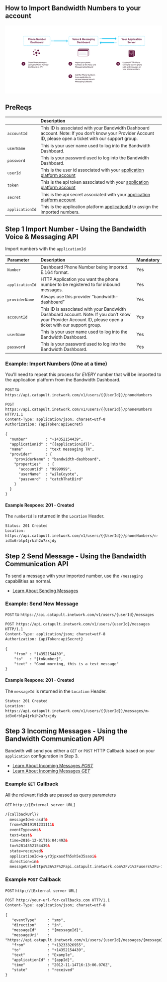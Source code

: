 ## How to Import Bandwidth Numbers to your account

![Description Image](../images/how-to-import-numbers.png)

## PreReqs

|                 | Description                                                                                                                                                 |
|:----------------|:------------------------------------------------------------------------------------------------------------------------------------------------------------|
| `accountId`     | This ID is associated with your Bandwidth Dashboard account. Note: If you don’t know your Provider Account ID, please open a ticket with our support group. |
| `userName`      | This is your user name used to log into the Bandwidth Dashboard.                                                                                            |
| `password`      | This is your password used to log into the Bandwidth Dashboard.                                                                                             |
| `userId`        | This is the user id associated with your [application platform account](../security.md)                                                                     |
| `token`         | This is the api token associated with your [application platform account](../security.md)                                                                   |
| `secret`        | This is the api secret associated with your [application platform account](../security.md)                                                                  |
| `applicationId` | This is the application platform [applicationId](incomingCallandMessaging.md) to assign the imported numbers.                                               |

## Step 1 **Import Number** - Using the Bandwidth Voice & Messaging API

Import numbers with the `applicationId`

| Parameter       | Description                                                                                                                                                 | Mandatory |
|:----------------|:------------------------------------------------------------------------------------------------------------------------------------------------------------|:----------|
| `Number`        | Dashboard Phone Number being imported. E.164 format.                                                                                                        | Yes       |
| `applicationId` | HTTP Application you want the phone number to be registered to for inbound messages.                                                                        | Yes       |
| `providerName`  | Always use this provider “bandwidth-dashboard”                                                                                                              | Yes       |
| `accountId`     | This ID is associated with your Bandwidth Dashboard account. Note: If you don’t know your Provider Account ID, please open a ticket with our support group. | Yes       |
| `userName`      | This is your user name used to log into the Bandwidth Dashboard.                                                                                            | Yes       |
| `password`      | This is your password used to log into the Bandwidth Dashboard.                                                                                             | Yes       |

### Example: Import Numbers (One at a time)

You'll need to repeat this process for _EVERY_ number that will be imported to the application platform from the Bandwidth Dashboard.

<code class="post">POST</code> to `https://api.catapult.inetwork.com/v1/users/{{UserId}}/phoneNumbers`

```http
POST https://api.catapult.inetwork.com/v1/users/{{UserId}}/phoneNumbers HTTP/1.1
Content-Type: application/json; charset=utf-8
Authorization: {apiToken:apiSecret}

{
  "number"        : "+14352154439",
  "applicationId" : "{{applicationId}}",
  "name"          : "text messaging TN",
  "provider"      : {
    "providerName" : "bandwidth-dashboard",
    "properties"   : {
      "accountId" : "9999999",
      "userName"  : "wileCoyote",
      "password"  : "catchThatBird"
    }
  }
}
```

#### Example Respone: 201 - Created

The `numberId` is returned in the `Location` Header.

```http
Status: 201 Created
Location: https://api.catapult.inetwork.com/v1/users/{{UserId}}/phoneNumbers/n-id3x6rblp4jrkih2u7zxjdy
```

## Step 2 **Send Message** - Using the Bandwidth Communication API

To send a message with your imported number, use the `/messaging` capabilities as normal.

* [Learn About Sending Messages](http://dev.bandwidth.com/ap-docs/methods/messages/messages.html)

### Example: Send New Message

<code class="post">POST</code> to `https://api.catapult.inetwork.com/v1/users/{userId}/messages`

```http
POST https://api.catapult.inetwork.com/v1/users/{userId}/messages HTTP/1.1
Content-Type: application/json; charset=utf-8
Authorization: {apiToken:apiSecret}

{
    "from" : "14352154439",
    "to"   : "{toNumber}",
    "text" : "Good morning, this is a test message"
}
```

#### Example Respone: 201 - Created

The `messageId` is returned in the `Location` Header.

```http
Status: 201 Created
Location: https://api.catapult.inetwork.com/v1/users/{{UserId}}/messages/m-id3x6rblp4jrkih2u7zxjdy
```

## Step 3 **Incoming Messages** - Using the Bandwidth Communication API

Bandwith will send you either a <code class="get">GET</code> or <code class="post">POST</code> HTTP Callback based on your `application` configuration in Step 3.

* [Learn About Incoming Messages *POST*](http://dev.bandwidth.com/ap-docs/apiCallbacks/messagingEvents.html)
* [Learn About Incoming Messages *GET*](http://dev.bandwidth.com/ap-docs/bxml/callBacks/incomingSMS.html)


### Example `GET` Callback

All the relevant fields are passed as query parameters

<code class="get">GET</code> `http://[External server URL]`

```html
/{callbackUrl}?
  messageId=m-asdf&
  from=%2B19191231111&
  eventType=sms&
  text=test&
  time=2016-12-01T16:04:49Z&
  to=%2B14352154439&
  state=received&
  applicationId=a-yr3jpxasdfh5xh5e35saoi&
  direction=in&
  messageUri=https%3A%2F%2Fapi.catapult.inetwork.com%2Fv1%2Fusers%2Fu-123%2Fmessages%2Fm-asdf
```

### Example `POST` Callback

<code class="post">POST</code> `http://[External server URL]`

```http
POST http://your-url-for-callbacks.com HTTP/1.1
Content-Type: application/json; charset=utf-8

{
   "eventType"     : "sms",
   "direction"     : "in",
   "messageId"     : "{messageId}",
   "messageUri"    : "https://api.catapult.inetwork.com/v1/users/{userId}/messages/{messageId}",
   "from"          : "+13233326955",
   "to"            : "+14352154439",
   "text"          : "Example",
   "applicationId" : "{appId}",
   "time"          : "2012-11-14T16:13:06.076Z",
   "state"         : "received"
}
```
